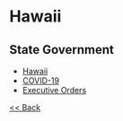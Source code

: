 # Hawaii

## State Government

* [Hawaii](https://portal.ehawaii.gov/)
* [COVID-19](https://hawaiicovid19.com/)
* [Executive Orders](https://governor.hawaii.gov/executive-orders/)

[<< Back](README.md)
